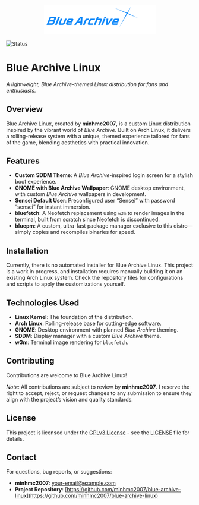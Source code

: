 <div align="center">
  <img src="/BlueArchiveLinux.png" alt="Blue Archive Linux Logo" width="300"/>
</div>

![Status](https://img.shields.io/badge/Status-Beta-red)  

# Blue Archive Linux

*A lightweight, Blue Archive-themed Linux distribution for fans and enthusiasts.*

## Overview

Blue Archive Linux, created by **minhmc2007**, is a custom Linux distribution inspired by the vibrant world of *Blue Archive*. Built on Arch Linux, it delivers a rolling-release system with a unique, themed experience tailored for fans of the game, blending aesthetics with practical innovation.

## Features

- **Custom SDDM Theme**: A *Blue Archive*-inspired login screen for a stylish boot experience.
- **GNOME with Blue Archive Wallpaper**: GNOME desktop environment, with custom *Blue Archive* wallpapers in development.
- **Sensei Default User**: Preconfigured user “Sensei” with password “sensei” for instant immersion.
- **bluefetch**: A Neofetch replacement using `w3m` to render images in the terminal, built from scratch since Neofetch is discontinued.
- **bluepm**: A custom, ultra-fast package manager exclusive to this distro—simply copies and recompiles binaries for speed.

## Installation

Currently, there is no automated installer for Blue Archive Linux. This project is a work in progress, and installation requires manually building it on an existing Arch Linux system. Check the repository files for configurations and scripts to apply the customizations yourself.

## Technologies Used

- **Linux Kernel**: The foundation of the distribution.
- **Arch Linux**: Rolling-release base for cutting-edge software.
- **GNOME**: Desktop environment with planned *Blue Archive* theming.
- **SDDM**: Display manager with a custom *Blue Archive* theme.
- **w3m**: Terminal image rendering for `bluefetch`.

## Contributing

Contributions are welcome to Blue Archive Linux!

*Note*: All contributions are subject to review by **minhmc2007**. I reserve the right to accept, reject, or request changes to any submission to ensure they align with the project’s vision and quality standards.

## License

This project is licensed under the [GPLv3 License](LICENSE) - see the [LICENSE](LICENSE) file for details.

## Contact

For questions, bug reports, or suggestions:
- **minhmc2007**: [your-email@example.com](mailto:quangminh21072010@gmail.com)
- **Project Repository**: [https://github.com/minhmc2007/blue-archive-linux](https://github.com/minhmc2007/blue-archive-linux)
